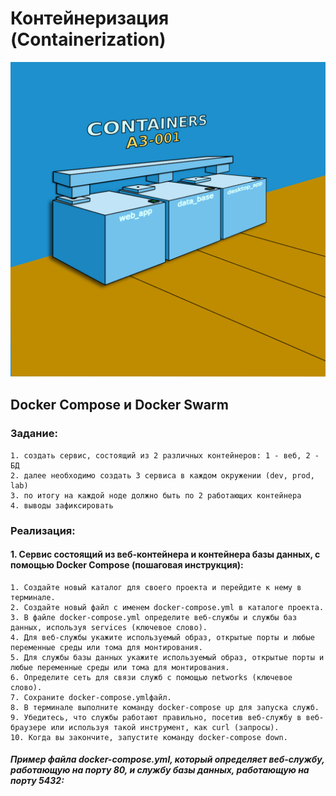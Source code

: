 # Контейнеризация (Containerization)
   
![](source/container.png)

## Docker Compose и Docker Swarm

### Задание:

    1. создать сервис, состоящий из 2 различных контейнеров: 1 - веб, 2 - БД
    2. далее необходимо создать 3 сервиса в каждом окружении (dev, prod, lab)
    3. по итогу на каждой ноде должно быть по 2 работающих контейнера
    4. выводы зафиксировать

### Реализация:

#### 1. Сервис состоящий из веб-контейнера и контейнера базы данных, с помощью Docker Compose (пошаговая инструкция):


    1. Создайте новый каталог для своего проекта и перейдите к нему в терминале.
    2. Создайте новый файл с именем docker-compose.yml в каталоге проекта.
    3. В файле docker-compose.yml определите веб-службы и службы баз данных, используя services (ключевое слово).
    4. Для веб-службы укажите используемый образ, открытые порты и любые переменные среды или тома для монтирования.
    5. Для службы базы данных укажите используемый образ, открытые порты и любые переменные среды или тома для монтирования.
    6. Определите сеть для связи служб с помощью networks (ключевое слово).
    7. Сохраните docker-compose.ymlфайл.
    8. В терминале выполните команду docker-compose up для запуска служб.
    9. Убедитесь, что службы работают правильно, посетив веб-службу в веб-браузере или используя такой инструмент, как curl (запросы).
    10. Когда вы закончите, запустите команду docker-compose down.

##### Пример файла docker-compose.yml, который определяет веб-службу, работающую на порту 80, и службу базы данных, работающую на порту 5432:

![]()
